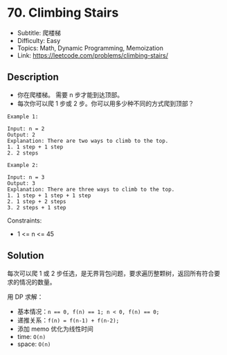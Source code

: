 # 70. Climbing Stairs

- Subtitle: 爬楼梯
- Difficulty: Easy
- Topics: Math, Dynamic Programming, Memoization
- Link: https://leetcode.com/problems/climbing-stairs/

## Description

- 你在爬楼梯。 需要 n 步才能到达顶部。
- 每次你可以爬 1 步或 2 步。你可以用多少种不同的方式爬到顶部？

```shell
Example 1:

Input: n = 2
Output: 2
Explanation: There are two ways to climb to the top.
1. 1 step + 1 step
2. 2 steps

Example 2:

Input: n = 3
Output: 3
Explanation: There are three ways to climb to the top.
1. 1 step + 1 step + 1 step
2. 1 step + 2 steps
3. 2 steps + 1 step
```

Constraints:

- 1 <= n <= 45

## Solution

每次可以爬 1 或 2 步任选，是无界背包问题，要求遍历整颗树，返回所有符合要求的情况的数量。

用 DP 求解：

- 基本情况：`n == 0, f(n) == 1; n < 0, f(n) == 0;`
- 递推关系：`f(n) = f(n-1) + f(n-2);`
- 添加 memo 优化为线性时间
- time: `O(n)`
- space: `O(n)`
